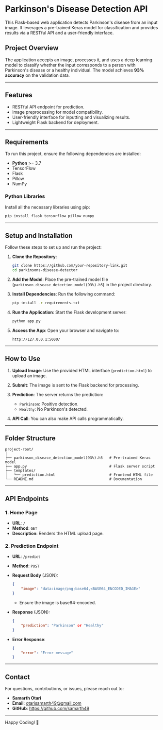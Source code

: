 

# Parkinson's Disease Detection API

This Flask-based web application detects Parkinson's disease from an input image. It leverages a pre-trained Keras model for classification and provides results via a RESTful API and a user-friendly interface.


## Project Overview

The application accepts an image, processes it, and uses a deep learning model to classify whether the input corresponds to a person with Parkinson's disease or a healthy individual. The model achieves **93% accuracy** on the validation data.

---

## Features

- RESTful API endpoint for prediction.
- Image preprocessing for model compatibility.
- User-friendly interface for inputting and visualizing results.
- Lightweight Flask backend for deployment.

---

## Requirements

To run this project, ensure the following dependencies are installed:

- **Python** >= 3.7
- TensorFlow
- Flask
- Pillow
- NumPy

### Python Libraries
Install all the necessary libraries using pip:

```bash
pip install flask tensorflow pillow numpy
```

---

## Setup and Installation

Follow these steps to set up and run the project:

1. **Clone the Repository**:
   ```bash
   git clone https://github.com/your-repository-link.git
   cd parkinsons-disease-detector
   ```

2. **Add the Model**:
   Place the pre-trained model file (`parkinson_disease_detection_model(93%).h5`) in the project directory.

3. **Install Dependencies**:
   Run the following command:
   ```bash
   pip install -r requirements.txt
   ```

4. **Run the Application**:
   Start the Flask development server:
   ```bash
   python app.py
   ```

5. **Access the App**:
   Open your browser and navigate to:
   ```
   http://127.0.0.1:5000/
   ```

---

## How to Use

1. **Upload Image**:
   Use the provided HTML interface (`prediction.html`) to upload an image.

2. **Submit**:
   The image is sent to the Flask backend for processing.

3. **Prediction**:
   The server returns the prediction:
   - `Parkinson`: Positive detection.
   - `Healthy`: No Parkinson's detected.

4. **API Call**:
   You can also make API calls programmatically.

---

## Folder Structure

```plaintext
project-root/
│
├── parkinson_disease_detection_model(93%).h5   # Pre-trained Keras model
├── app.py                                      # Flask server script
├── templates/
│   └── prediction.html                         # Frontend HTML file
└── README.md                                   # Documentation
```

---

## API Endpoints

### 1. **Home Page**
- **URL**: `/`
- **Method**: `GET`
- **Description**: Renders the HTML upload page.

### 2. **Prediction Endpoint**
- **URL**: `/predict`
- **Method**: `POST`
- **Request Body** (JSON):
   ```json
   {
       "image": "data:image/png;base64,<BASE64_ENCODED_IMAGE>"
   }
   ```
   - Ensure the image is base64-encoded.

- **Response** (JSON):
   ```json
   {
       "prediction": "Parkinson" or "Healthy"
   }
   ```

- **Error Response**:
   ```json
   {
       "error": "Error message"
   }
   ```

---


## Contact

For questions, contributions, or issues, please reach out to:

- **Samarth Otari**
- **Email**: otarisamarth49@gmail.com
- **GitHub**: https://github.com/samarth49

---

Happy Coding! 🚀
